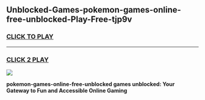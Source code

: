 
## Unblocked-Games-pokemon-games-online-free-unblocked-Play-Free-tjp9v
<h3>
<a href="https://premium76.site?title=pokemon-games-online-free-unblocked&ref=10A">CLICK TO PLAY</a></h3>
<hr>

<h3>
<a href="https://premium76.site?title=pokemon-games-online-free-unblocked&ref=10A">CLICK 2 PLAY</a>
  
</h3>

<a href="https://premium76.site?title=pokemon-games-online-free-unblocked&ref=10A"><img src="https://clearcache.store/games.png"></a>


**pokemon-games-online-free-unblocked games unblocked: Your Gateway to Fun and Accessible Online Gaming**
